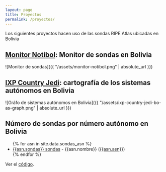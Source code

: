 ```yaml
---
layout: page
title: Proyectos
permalink: /proyectos/
---
```


Los siguientes proyectos hacen uso de las sondas RIPE Atlas ubicadas en Bolivia

## [Monitor Notibol](https://notibol.com/monitor/): Monitor de sondas en Bolivia

![Monitor de sondas]({{ "/assets/monitor-notibol.png" | absolute_url }})

## [IXP Country Jedi](http://sg-pub.ripe.net/emile/ixp-country-jedi/latest/BO/): cartografía de los sistemas autónomos en Bolivia

![Gráfo de sistemas autónomos en Bolivia]({{ "/assets/ixp-country-jedi-bo-as-graph.png" | absolute_url }})

## Número de sondas por número autónomo en Bolivia

<ul>
{% for asn in site.data.sondas_asn %}
<li><a href="https://atlas.ripe.net/probes/?search={{asn.asn}}&status=&af=&country=BO#!tab-public">{{asn.sondas}} sondas</a> - {{asn.nombre}} (<a href="https://stat.ripe.net/{{asn.asn}}">{{asn.asn}}</a>)</li>
{% endfor %}
</ul>

Ver el [código](https://github.com/severo/sondas-por-as).
